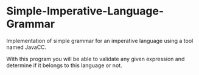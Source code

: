 # Simple-Imperative-Language-Grammar
Implementation of simple grammar for an imperative language using a tool named JavaCC.

With this program you will be able to validate any given expression and determine if it belongs to this language or not.

